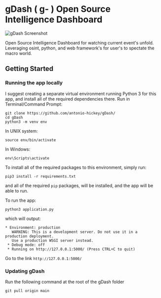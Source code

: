 # gDash ( g- ) Open Source Intelligence Dashboard

![gDash Screenshot](https://i.ibb.co/2szdHtP/2021-09-25-19-17.png)

Open Source Intelligence Dashboard for watching current event's unfold. Leveraging osint, python, and web framework's for user's to spectate the macro world.

## Getting Started

### Running the app locally
I suggest creating a separate virtual environment running Python 3 for this app, and install all of the required dependencies there. Run in Terminal/Command Prompt:
```
git clone https://github.com/antonio-hickey/gDash/
cd gDash
python3 -m venv env
```
In UNIX system:

```
source env/bin/activate
```
In Windows:

```
env\Scripts\activate
```

To install all of the required packages to this environment, simply run:

```
pip3 install -r requirements.txt
```

and all of the required `pip` packages, will be installed, and the app will be able to run.

To run the app:
```
python3 application.py
```
which will output:

```
* Environment: production
   WARNING: This is a development server. Do not use it in a production deployment.
   Use a production WSGI server instead.
 * Debug mode: off
 * Running on http://127.0.0.1:5000/ (Press CTRL+C to quit)
```

Go to the link `http://127.0.0.1:5000/`

### Updating gDash
Run the following command at the root of the gDash folder

`git pull origin main`
